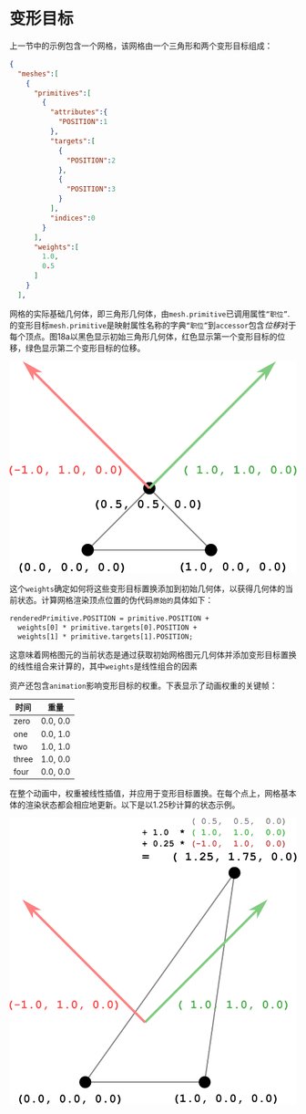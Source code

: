 # 变形目标

上一节中的示例包含一个网格，该网格由一个三角形和两个变形目标组成：

```json
{
  "meshes":[
    {
      "primitives":[
        {
          "attributes":{
            "POSITION":1
          },
          "targets":[
            {
              "POSITION":2
            },
            {
              "POSITION":3
            }
          ],
          "indices":0
        }
      ],
      "weights":[
        1.0,
        0.5
      ]
    }
  ],

```

网格的实际基础几何体，即三角形几何体，由`mesh.primitive`已调用属性`“职位”`. 的变形目标`mesh.primitive`是映射属性名称的字典`“职位”`到`accessor`包含*位移*对于每个顶点。图18a以黑色显示初始三角形几何体，红色显示第一个变形目标的位移，绿色显示第二个变形目标的位移。

![](images/simpleMorphInitial.png)

这个`weights`确定如何将这些变形目标置换添加到初始几何体，以获得几何体的当前状态。计算网格渲染顶点位置的伪代码`原始的`具体如下：

```
renderedPrimitive.POSITION = primitive.POSITION + 
  weights[0] * primitive.targets[0].POSITION +
  weights[1] * primitive.targets[1].POSITION;

```

这意味着网格图元的当前状态是通过获取初始网格图元几何体并添加变形目标置换的线性组合来计算的，其中`weights`是线性组合的因素

资产还包含`animation`影响变形目标的权重。下表显示了动画权重的关键帧：

| 时间  | 重量     |
| ----- | -------- |
| zero  | 0.0, 0.0 |
| one   | 0.0, 1.0 |
| two   | 1.0, 1.0 |
| three | 1.0, 0.0 |
| four  | 0.0, 0.0 |

在整个动画中，权重被线性插值，并应用于变形目标置换。在每个点上，网格基本体的渲染状态都会相应地更新。以下是以1.25秒计算的状态示例。

![](images/simpleMorphIntermediate.png)